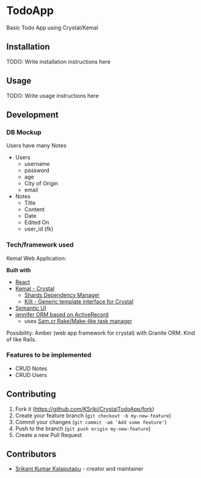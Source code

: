 # TodoApp

Basic Todo App using Crystal/Kemal

## Installation

TODO: Write installation instructions here

## Usage

TODO: Write usage instructions here

## Development

### DB Mockup

Users have many Notes

- Users
    - username
    - password
    - age
    - City of Origin
    - email
- Notes
    - Title
    - Content
    - Date
    - Edited On
    - user_id (fk)

### Tech/framework used

Kemal Web Application:

<b>Built with</b>
- [React](https://reactjs.org/)
- [Kemal - Crystal](https://kemalcr.com/guide/)
    - [Shards Dependency Manager](https://github.com/crystal-lang/shards)
    - [Kilt - Generic template interface for Crystal](https://github.com/jeromegn/kilt)
- [Semantic UI](https://react.semantic-ui.com/)
- [jennifer ORM based on ActiveRecord](https://github.com/imdrasil/jennifer.cr) 
    - uses [Sam.cr Rake/Make-like task manager](https://github.com/imdrasil/sam.cr)

Possibility: Amber (web app framework for crystal) with Granite ORM. Kind of like Rails.

### Features to be implemented

- CRUD Notes
- CRUD Users

## Contributing

1. Fork it (<https://github.com/KSriki/CrystalTodoApp/fork>)
2. Create your feature branch (`git checkout -b my-new-feature`)
3. Commit your changes (`git commit -am 'Add some feature'`)
4. Push to the branch (`git push origin my-new-feature`)
5. Create a new Pull Request

## Contributors

- [Srikant Kumar Kalaputapu](https://github.com/KSriki) - creator and maintainer
